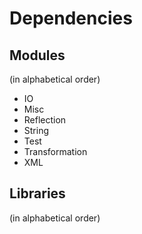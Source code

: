 # Dependencies

## Modules
(in alphabetical order)

* IO
* Misc
* Reflection
* String
* Test
* Transformation
* XML

## Libraries
(in alphabetical order)
